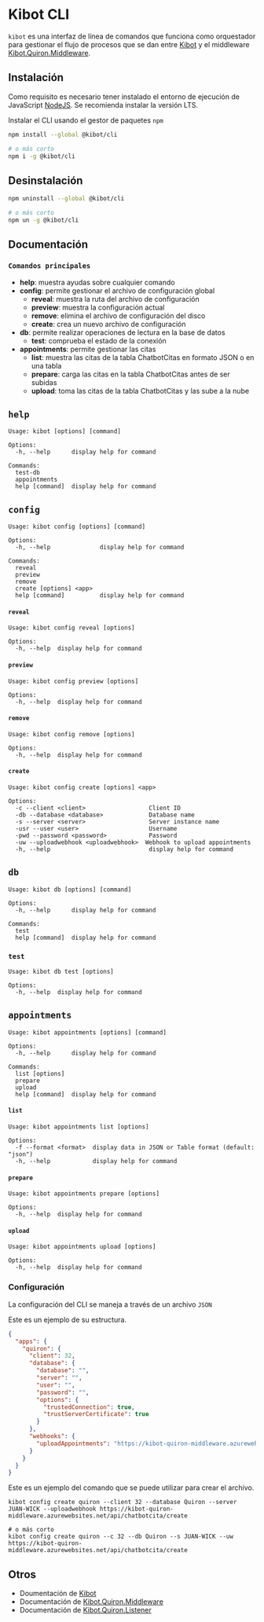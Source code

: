 # **Kibot CLI**

`kibot` es una interfaz de línea de comandos que funciona como orquestador para gestionar el flujo de procesos que se dan entre [Kibot](https://github.com/Ekisa-Team/Kibot) y el middleware [Kibot.Quiron.Middleware](https://github.com/Ekisa-Team/Kibot.Quiron.Middleware).

## **Instalación**

Como requisito es necesario tener instalado el entorno de ejecución de JavaScript [NodeJS](https://nodejs.org/es/). Se recomienda instalar la versión LTS.

Instalar el CLI usando el gestor de paquetes `npm`

```bash
npm install --global @kibot/cli

# o más corto
npm i -g @kibot/cli
```

## **Desinstalación**

```bash
npm uninstall --global @kibot/cli

# o más corto
npm un -g @kibot/cli
```

## **Documentación**

### `Comandos principales`

- **help**: muestra ayudas sobre cualquier comando
- **config**: permite gestionar el archivo de configuración global
  - **reveal**: muestra la ruta del archivo de configuración
  - **preview**: muestra la configuración actual
  - **remove**: elimina el archivo de configuración del disco
  - **create**: crea un nuevo archivo de configuración
- **db**: permite realizar operaciones de lectura en la base de datos
  - **test**: comprueba el estado de la conexión
- **appointments**: permite gestionar las citas
  - **list**: muestra las citas de la tabla ChatbotCitas en formato JSON o en una tabla
  - **prepare**: carga las citas en la tabla ChatbotCitas antes de ser subidas
  - **upload**: toma las citas de la tabla ChatbotCitas y las sube a la nube

## `help`

```
Usage: kibot [options] [command]

Options:
  -h, --help      display help for command

Commands:
  test-db
  appointments
  help [command]  display help for command
```

## `config`

```
Usage: kibot config [options] [command]

Options:
  -h, --help              display help for command

Commands:
  reveal
  preview
  remove
  create [options] <app>
  help [command]          display help for command
```

#### `reveal`

```
Usage: kibot config reveal [options]

Options:
  -h, --help  display help for command
```

#### `preview`

```
Usage: kibot config preview [options]

Options:
  -h, --help  display help for command
```

#### `remove`

```
Usage: kibot config remove [options]

Options:
  -h, --help  display help for command
```

#### `create`

```
Usage: kibot config create [options] <app>

Options:
  -c --client <client>                  Client ID
  -db --database <database>             Database name
  -s --server <server>                  Server instance name
  -usr --user <user>                    Username
  -pwd --password <password>            Password
  -uw --uploadwebhook <uploadwebhook>  Webhook to upload appointments
  -h, --help                            display help for command
```

## `db`

```
Usage: kibot db [options] [command]

Options:
  -h, --help      display help for command

Commands:
  test
  help [command]  display help for command
```

### `test`

```
Usage: kibot db test [options]

Options:
  -h, --help  display help for command
```

## `appointments`

```
Usage: kibot appointments [options] [command]

Options:
  -h, --help      display help for command

Commands:
  list [options]
  prepare
  upload
  help [command]  display help for command
```

#### `list`

```
Usage: kibot appointments list [options]

Options:
  -f --format <format>  display data in JSON or Table format (default: "json")
  -h, --help            display help for command
```

#### `prepare`

```
Usage: kibot appointments prepare [options]

Options:
  -h, --help  display help for command
```

#### `upload`

```
Usage: kibot appointments upload [options]

Options:
  -h, --help  display help for command
```

### **Configuración**

La configuración del CLI se maneja a través de un archivo `JSON`

Este es un ejemplo de su estructura.

```json
{
  "apps": {
    "quiron": {
      "client": 32,
      "database": {
        "database": "",
        "server": "",
        "user": "",
        "password": "",
        "options": {
          "trustedConnection": true,
          "trustServerCertificate": true
        }
      },
      "webhooks": {
        "uploadAppointments": "https://kibot-quiron-middleware.azurewebsites.net/api/chatbotcita/create"
      }
    }
  }
}
```

Este es un ejemplo del comando que se puede utilizar para crear el archivo.

```
kibot config create quiron --client 32 --database Quiron --server JUAN-WICK --uploadwebhook https://kibot-quiron-middleware.azurewebsites.net/api/chatbotcita/create

# o más corto
kibot config create quiron --c 32 --db Quiron --s JUAN-WICK --uw https://kibot-quiron-middleware.azurewebsites.net/api/chatbotcita/create
```

## **Otros**

- Doumentación de [Kibot](https://github.com/Ekisa-Team/Kibot)
- Documentación de [Kibot.Quiron.Middleware](https://github.com/Ekisa-Team/Kibot.Quiron.Middleware)
- Documentación de [Kibot.Quiron.Listener](https://github.com/Ekisa-Team/Kibot.Quiron.Listener)
